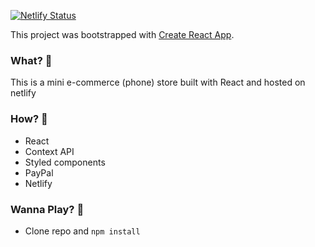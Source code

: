 [![Netlify Status](https://api.netlify.com/api/v1/badges/88b0e73b-8ced-4979-b30b-6869e67fe026/deploy-status)](https://app.netlify.com/sites/ecommerce-phone/deploys)

This project was bootstrapped with [Create React App](https://github.com/facebook/create-react-app).

### What? 💁

This is a mini e-commerce (phone) store built with React and hosted on netlify

### How? 🔨

- React
- Context API
- Styled components
- PayPal
- Netlify

### Wanna Play? 🏃

- Clone repo and `npm install`
